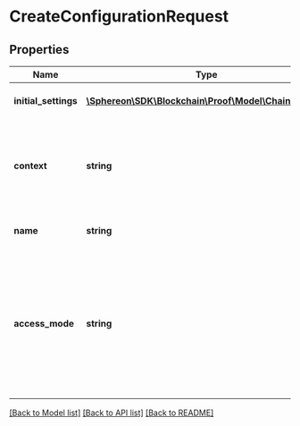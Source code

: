 # CreateConfigurationRequest

## Properties
Name | Type | Description | Notes
------------ | ------------- | ------------- | -------------
**initial_settings** | [**\Sphereon\SDK\Blockchain\Proof\Model\ChainSettings**](ChainSettings.md) | The initial context settings. | 
**context** | **string** | The Easy Blockchain API context. This has to be a context you created or a public context | 
**name** | **string** | The configuration name. | 
**access_mode** | **string** | The access mode for this configuration. Public means accessible to other tenants of the API as well. Currently public is only allowed for Sphereon itself | 

[[Back to Model list]](../README.md#documentation-for-models) [[Back to API list]](../README.md#documentation-for-api-endpoints) [[Back to README]](../README.md)


